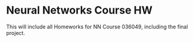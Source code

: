 # Neural Networks Course HW
This will include all Homeworks for NN Course 036049, including the final project.
